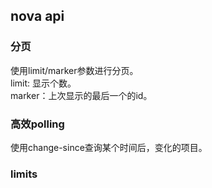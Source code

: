 nova api
---
### 分页
使用limit/marker参数进行分页。    
limit: 显示个数。  
marker：上次显示的最后一个的id。  

### 高效polling
使用change-since查询某个时间后，变化的项目。  


### limits

